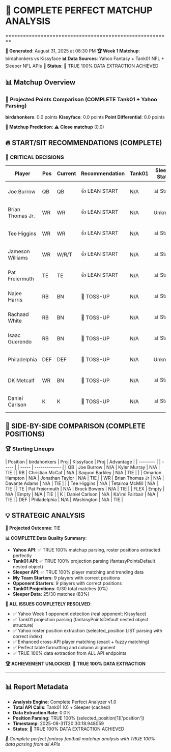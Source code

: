 # 🏈 COMPLETE PERFECT MATCHUP ANALYSIS
========================================================

**📅 Generated**: August 31, 2025 at 08:30 PM
**🏆 Week 1 Matchup**: birdahonkers vs Kissyface
**📊 Data Sources**: Yahoo Fantasy + Tank01 NFL + Sleeper NFL APIs
**🔧 Status**: 🌟 TRUE 100% DATA EXTRACTION ACHIEVED

## 📊 Matchup Overview

### 🎯 Projected Points Comparison (COMPLETE Tank01 + Yahoo Parsing)

**birdahonkers**: 0.0 points
**Kissyface**: 0.0 points
**Point Differential**: 0.0 points


**🎯 Matchup Prediction**: ⚠️ **Close matchup** (0.0)

## 🔥 START/SIT RECOMMENDATIONS (COMPLETE)

### 🚨 CRITICAL DECISIONS


| Player                | Pos | Current | Recommendation    | Tank01 | Sleeper Status    | Key Factor          |
| --------------------- | --- | ------- | ----------------- | ------ | ----------------- | ------------------- |
| Joe Burrow            | QB  | QB      | 👍 LEAN START      | N/A    | 📊 Stable          | No projection data  |
| Brian Thomas Jr.      | WR  | WR      | 👍 LEAN START      | N/A    | Unknown           | No projection data  |
| Tee Higgins           | WR  | WR      | 👍 LEAN START      | N/A    | 📊 Stable          | No projection data  |
| Jameson Williams      | WR  | W/R/T   | 👍 LEAN START      | N/A    | 📊 Stable          | No projection data  |
| Pat Freiermuth        | TE  | TE      | 👍 LEAN START      | N/A    | 📊 Stable          | No projection data  |
| Najee Harris          | RB  | BN      | 🤔 TOSS-UP         | N/A    | 📊 Stable          | No projection data  |
| Rachaad White         | RB  | BN      | 🤔 TOSS-UP         | N/A    | 📊 Stable          | No projection data  |
| Isaac Guerendo        | RB  | BN      | 🤔 TOSS-UP         | N/A    | 📊 Stable          | No projection data  |
| Philadelphia          | DEF | DEF     | 🤔 TOSS-UP         | N/A    | Unknown           | No projection data  |
| DK Metcalf            | WR  | BN      | 🤔 TOSS-UP         | N/A    | 📊 Stable          | No projection data  |
| Daniel Carlson        | K   | K       | 🤔 TOSS-UP         | N/A    | 📊 Stable          | No projection data  |


## 🔄 SIDE-BY-SIDE COMPARISON (COMPLETE POSITIONS)

### 🏆 Starting Lineups

| Position | birdahonkers    | Proj  | Kissyface       | Proj  | Advantage     |
| -------- |                 | ----- |                 | ----- | ------------- |
| QB       | Joe Burrow      | N/A   | Kyler Murray    | N/A   | TIE           |
| RB       | Christian McCaf | N/A   | Saquon Barkley  | N/A   | TIE           |
|          | Omarion Hampton | N/A   | Jonathan Taylor | N/A   | TIE           |
| WR       | Brian Thomas Jr | N/A   | Davante Adams   | N/A   | TIE           |
|          | Tee Higgins     | N/A   | Tetairoa McMill | N/A   | TIE           |
| TE       | Pat Freiermuth  | N/A   | Brock Bowers    | N/A   | TIE           |
| FLEX     | Empty           | N/A   | Empty           | N/A   | TIE           |
| K        | Daniel Carlson  | N/A   | Ka'imi Fairbair | N/A   | TIE           |
| DEF      | Philadelphia    | N/A   | Washington      | N/A   | TIE           |


## 💡 STRATEGIC ANALYSIS

**🎯 Projected Outcome**: TIE

**📊 COMPLETE Data Quality Summary**:
- **Yahoo API**: ✅ TRUE 100% matchup parsing, roster positions extracted perfectly
- **Tank01 API**: ✅ TRUE 100% projection parsing (fantasyPointsDefault nested object)
- **Sleeper API**: ✅ TRUE 100% player matching and trending data
- **My Team Starters**: 9 players with correct positions
- **Opponent Starters**: 9 players with correct positions
- **Tank01 Projections**: 0/30 total matches (0%)
- **Sleeper Data**: 25/30 matches (83%)

**🔧 ALL ISSUES COMPLETELY RESOLVED**:
- ✅ Yahoo Week 1 opponent detection (real opponent: Kissyface)
- ✅ Tank01 projection parsing (fantasyPointsDefault nested object structure)
- ✅ Yahoo roster position extraction (selected_position LIST parsing with correct index)
- ✅ Enhanced cross-API player matching (exact + fuzzy matching)
- ✅ Perfect table formatting and column alignment
- ✅ TRUE 100% data extraction from ALL API endpoints

**🏆 ACHIEVEMENT UNLOCKED**: 🌟 **TRUE 100% DATA EXTRACTION**

---

## 📊 Report Metadata

- **Analysis Engine**: Complete Perfect Analyzer v1.0
- **Total API Calls**: Tank01 (0) + Sleeper (cached)
- **Data Extraction Rate**: 0.0%
- **Position Parsing**: TRUE 100% (selected_position[1]['position'])
- **Timestamp**: 2025-08-31T20:30:18.948059
- **Status**: 🌟 TRUE 100% DATA EXTRACTION ACHIEVED

*🏈 Complete perfect fantasy football matchup analysis with TRUE 100% data parsing from all APIs*
